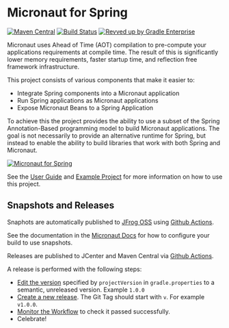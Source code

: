 # Micronaut for Spring


[![Maven Central](https://img.shields.io/maven-central/v/io.micronaut.spring/micronaut-spring-annotation.svg?label=Maven%20Central)](https://search.maven.org/search?q=g:%22io.micronaut.spring%22%20AND%20a:%22micronaut-spring-annotation%22)
[![Build Status](https://github.com/micronaut-projects/micronaut-spring/workflows/Java%20CI/badge.svg)](https://github.com/micronaut-projects/micronaut-spring/actions)
[![Revved up by Gradle Enterprise](https://img.shields.io/badge/Revved%20up%20by-Gradle%20Enterprise-06A0CE?logo=Gradle&labelColor=02303A)](https://ge.micronaut.io/scans)

Micronaut uses Ahead of Time (AOT) compilation to pre-compute your applications requirements at compile time. The result of this is significantly lower memory requirements, faster startup time, and reflection free framework infrastructure.

This project consists of various components that make it easier to:

* Integrate Spring components into a Micronaut application
* Run Spring applications as Micronaut applications
* Expose Micronaut Beans to a Spring Application

To achieve this the project provides the ability to use a subset of the Spring Annotation-Based programming model to build Micronaut applications. The goal is not necessarily to provide an alternative runtime for Spring, but instead to enable the ability to build libraries that work with both Spring and Micronaut.

[![Micronaut for Spring](https://img.youtube.com/vi/JvzD2SEw0-E/0.jpg)](https://www.youtube.com/watch?v=JvzD2SEw0-E)

See the [User Guide](https://micronaut-projects.github.io/micronaut-spring/latest/guide/index.html) and [Example Project](https://github.com/micronaut-projects/micronaut-guides/pull/839) for more information on how to use this project.

## Snapshots and Releases

Snaphots are automatically published to [JFrog OSS](https://oss.jfrog.org/artifactory/oss-snapshot-local/) using [Github Actions](https://github.com/micronaut-projects/micronaut-spring/actions).

See the documentation in the [Micronaut Docs](https://docs.micronaut.io/latest/guide/index.html#usingsnapshots) for how to configure your build to use snapshots.

Releases are published to JCenter and Maven Central via [Github Actions](https://github.com/micronaut-projects/micronaut-spring/actions).

A release is performed with the following steps:

- [Edit the version](https://github.com/micronaut-projects/micronaut-spring/edit/master/gradle.properties) specified by `projectVersion` in `gradle.properties` to a semantic, unreleased version. Example `1.0.0`
- [Create a new release](https://github.com/micronaut-projects/micronaut-spring/releases/new). The Git Tag should start with `v`. For example `v1.0.0`.
- [Monitor the Workflow](https://github.com/micronaut-projects/micronaut-spring/actions?query=workflow%3ARelease) to check it passed successfully.
- Celebrate!
